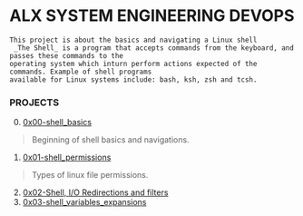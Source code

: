 # ALX SYSTEM ENGINEERING DEVOPS
```
This project is about the basics and navigating a Linux shell
 _The Shell_ is a program that accepts commands from the keyboard, and passes these commands to the
operating system which inturn perform actions expected of the commands. Example of shell programs
available for Linux systems include: bash, ksh, zsh and tcsh.
```

### PROJECTS
0.  [0x00-shell_basics](https://github.com/Zabdulkareem/alx-system_engineering-devops/tree/master/0x00-shell_basics)
 > Beginning of shell basics and navigations.

1. [0x01-shell_permissions](https://github.com/Zabdulkareem/alx-system_engineering-devops/tree/master/0x01-shell_permissions)
 > Types of linux file permissions.
2. [0x02-Shell, I/O Redirections and filters](https://github.com/Zabdulkareem/alx-system_engineering-devops/tree/master/0x02-shell_redirections)
3. [0x03-shell_variables_expansions](https://github.com/Zabdulkareem/alx-system_engineering-devops/tree/master/0x03-shell_variables_expansions)
